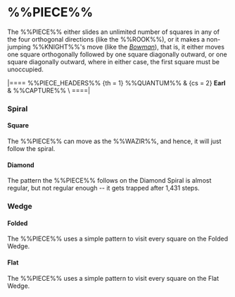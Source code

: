 # %%PIECE%%

The %%PIECE%% either slides an unlimited number of squares in any
of the four orthogonal directions (like the %%ROOK%%), or it makes
a non-jumping %%KNIGHT%%'s move (like the [*Bowman*](bowman.html)),
that is, it either moves one square
orthogonally followed by one square diagonally outward, or one square
diagonally outward, where in either case, the first square must be
unoccupied.

|====
%%PIECE_HEADERS%%
  {th = 1}  %%QUANTUM%%
& {cs = 2}  **Earl**
&           %%CAPTURE%% \\
====|

### Spiral

#### Square

The %%PIECE%% can move as the %%WAZIR%%, and hence, it will just follow
the spiral.

#### Diamond

The pattern the %%PIECE%% follows on the Diamond Spiral is almost regular,
but not regular enough -- it gets trapped after 1,431 steps.

### Wedge

#### Folded

The %%PIECE%% uses a simple pattern to visit every square on the Folded
Wedge.

#### Flat

The %%PIECE%% uses a simple pattern to visit every square on the Flat
Wedge.
